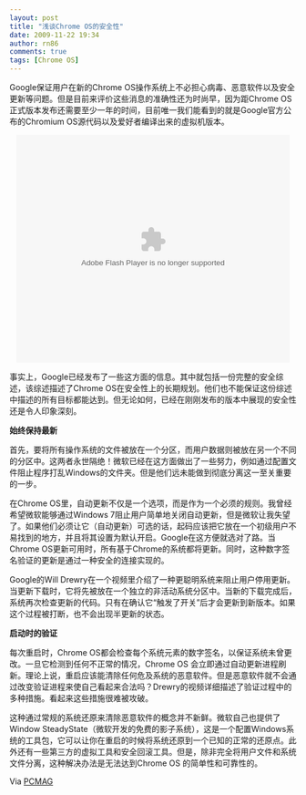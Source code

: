 ```yaml
---
layout: post
title: "浅谈Chrome OS的安全性"
date: 2009-11-22 19:34
author: rn86
comments: true
tags: [Chrome OS]
---
```

Google保证用户在新的Chrome OS操作系统上不必担心病毒、恶意软件以及安全更新等问题。但是目前来评价这些消息的准确性还为时尚早，因为距Chrome OS正式版本发布还需要至少一年的时间，目前唯一我们能看到的就是Google官方公布的Chromium OS源代码以及爱好者编译出来的虚拟机版本。

<p style="text-align: center;"><embed src="http://player.youku.com/player.php/sid/XMTMzMTQwNTIw/v.swf" quality="high" width="480" height="400" align="middle" allowScriptAccess="sameDomain" type="application/x-shockwave-flash"></embed>


事实上，Google已经发布了一些这方面的信息。其中就包括一份完整的安全综述，该综述描述了Chrome OS在安全性上的长期规划。他们也不能保证这份综述中描述的所有目标都能达到。但无论如何，已经在刚刚发布的版本中展现的安全性还是令人印象深刻。

**始终保持最新**

首先，要将所有操作系统的文件被放在一个分区，而用户数据则被放在另一个不同的分区中。这两者永世隔绝！微软已经在这方面做出了一些努力，例如通过配置文件阻止程序打乱Windows的文件夹。但是他们远未能做到彻底分离这一至关重要的一步。<!--more-->

在Chrome OS里，自动更新不仅是一个选项，而是作为一个必须的规则。我曾经希望微软能够通过Windows 7阻止用户简单地关闭自动更新，但是微软让我失望了。如果他们必须让它（自动更新）可选的话，起码应该把它放在一个初级用户不易找到的地方，并且将其设置为默认开启。Google在这方便就选对了路。当Chrome OS更新可用时，所有基于Chrome的系统都将更新。同时，这种数字签名验证的更新是通过一种安全的连接实现的。

Google的Will Drewry在一个视频里介绍了一种更聪明系统来阻止用户停用更新。当更新下载时，它将先被放在一个独立的非活动系统分区中。当新的下载完成后，系统再次检查更新的代码。只有在确认它“触发了开关”后才会更新到新版本。如果这个过程被打断，也不会出现半更新的状态。

**启动时的验证**

每次重启时，Chrome OS都会检查每个系统元素的数字签名，以保证系统未曾更改。一旦它检测到任何不正常的情况，Chrome OS 会立即通过自动更新进程刷新。理论上说，重启应该能清除任何危及系统的恶意软件。但是恶意软件就不会通过改变验证进程来使自己看起来合法吗？Drewry的视频详细描述了验证过程中的多种措施。看起来这些措施很难被攻破。

这种通过常规的系统还原来清除恶意软件的概念并不新鲜。微软自己也提供了Window SteadyState（微软开发的免费的影子系统），这是一个配置Windows系统的工具包，它可以让你在重启的时候将系统还原到一个已知的正常的还原点。此外还有一些第三方的虚拟工具和安全回滚工具。但是，除非完全将用户文件和系统文件分离，这种解决办法是无法达到Chrome OS 的简单性和可靠性的。

Via [PCMAG](http://www.pcmag.com/article2/0,2817,2356198,00.asp)
